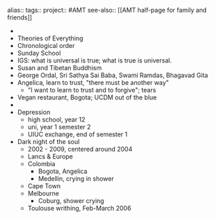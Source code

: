alias::
tags::
project:: #AMT 
see-also:: [[AMT half-page for family and friends]]

-
- Theories of Everything
- Chronological order
- Sunday School
- IGS: what is universal is true; what is true is universal.
- Susan and Tibetan Buddhism
- George Ordal, Sri Sathya Sai Baba, Swami Ramdas, Bhagavad Gita
- Angelica, learn to trust, "there must be another way"
	- "I want to learn to trust and to forgive"; tears
- Vegan restaurant, Bogota; UCDM out of the blue
-
- Depression
	- high school, year 12
	- uni, year 1 semester 2
	- UIUC exchange, end of semester 1
- Dark night of the soul
	- 2002 - 2009, centered around 2004
	- Lancs & Europe
	- Colombia
		- Bogota, Angelica
		- Medellin, crying in shower
	- Cape Town
	- Melbourne
		- Coburg, shower crying
	- Toulouse writhing, Feb-March 2006